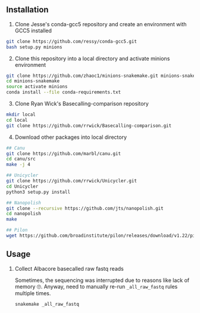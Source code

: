 ## Installation

1. Clone Jesse's conda-gcc5 repository and create an environment with GCC5 installed
  
  ```bash
  git clone https://github.com/ressy/conda-gcc5.git
  bash setup.py minions
  ```
2. Clone this repository into a local directory and activate minions environment
  ```bash
  git clone https://github.com/zhaoc1/minions-snakemake.git minions-snakemake
  cd minions-snakemake
  source activate minions
  conda install --file conda-requirements.txt
  ```
 
3. Clone Ryan Wick's Basecalling-comparison repository
  ```bash
  mkdir local
  cd local
  git clone https://github.com/rrwick/Basecalling-comparison.git
  ```

4. Download other packages into local directory
  ```bash
  ## Canu
  git clone https://github.com/marbl/canu.git
  cd canu/src
  make -j 4
  
  ## Unicycler
  git clone https://github.com/rrwick/Unicycler.git
  cd Unicycler
  python3 setup.py install
  
  ## Nanopolish
  git clone --recursive https://github.com/jts/nanopolish.git
  cd nanopolish
  make
  
  ## Pilon
  wget https://github.com/broadinstitute/pilon/releases/download/v1.22/pilon-1.22.jar
  ```

## Usage

1. Collect Albacore basecalled raw fastq reads

    Sometimes, the sequencing was interrupted due to reasons like lack of memory 🙄. Anyway, need to manually re-run
  `_all_raw_fastq` rules multiple times.
  
   ```bash
   snakemake _all_raw_fastq
   ```

